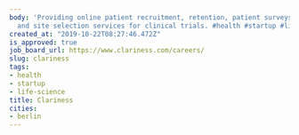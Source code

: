 ```yaml
---
body: 'Providing online patient recruitment, retention, patient surveys, study feasibility
  and site selection services for clinical trials. #health #startup #life-science'
created_at: "2019-10-22T08:27:46.472Z"
is_approved: true
job_board_url: https://www.clariness.com/careers/
slug: clariness
tags:
- health
- startup
- life-science
title: Clariness
cities:
- berlin
---
```

